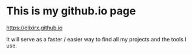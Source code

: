 # This is my github.io page

https://elixirx.github.io

It will serve as a faster / easier way to find all my projects and the tools I use.
